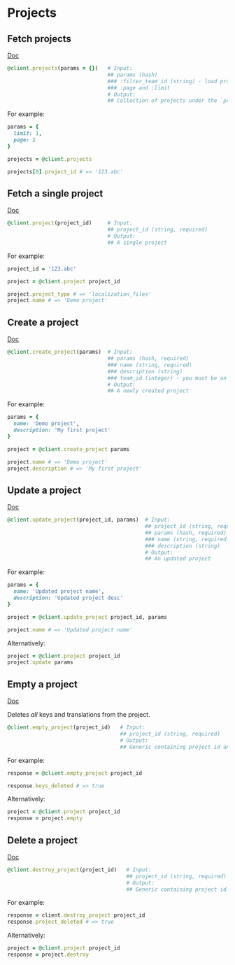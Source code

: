 # Projects

## Fetch projects

[Doc](https://developers.lokalise.com/reference/list-all-projects)

```ruby
@client.projects(params = {})   # Input:
                                ## params (hash)
                                ### :filter_team_id (string) - load projects only for the given team
                                ### :page and :limit
                                # Output:
                                ## Collection of projects under the `projects` attribute
```

For example:

```ruby
params = {
  limit: 1,
  page: 2
}

projects = @client.projects 

projects[0].project_id # => '123.abc'
```

## Fetch a single project

[Doc](https://developers.lokalise.com/reference/retrieve-a-project)

```ruby
@client.project(project_id)     # Input:
                                ## project_id (string, required)
                                # Output:
                                ## A single project
```

For example:

```ruby
project_id = '123.abc'

project = @client.project project_id

project.project_type # => 'localization_files'
project.name # => 'Demo project'
```

## Create a project

[Doc](https://developers.lokalise.com/reference/create-a-project)

```ruby
@client.create_project(params)  # Input:
                                ## params (hash, required)
                                ### name (string, required)
                                ### description (string)
                                ### team_id (integer) - you must be an admin of the chosen team. When omitted, defaults to the current team of the token's owner
                                # Output:
                                ## A newly created project

```

For example:

```ruby
params = {
  name: 'Demo project',
  description: 'My first project'
}

project = @client.create_project params

project.name # => 'Demo project'
project.description # => 'My first project'
```

## Update a project

[Doc](https://developers.lokalise.com/reference/update-a-project)

```ruby
@client.update_project(project_id, params)  # Input:
                                            ## project_id (string, required)
                                            ## params (hash, required)
                                            ### name (string, required)
                                            ### description (string)
                                            # Output:
                                            ## An updated project
```

For example:

```ruby
params = {
  name: 'Updated project name',
  description: 'Updated project desc'
}

project = @client.update_project project_id, params

project.name # => 'Updated project name'            
```

Alternatively:

```ruby
project = @client.project project_id
project.update params
```

## Empty a project

[Doc](https://developers.lokalise.com/reference/empty-a-project)

Deletes *all* keys and translations from the project.

```ruby
@client.empty_project(project_id)   # Input:
                                    ## project_id (string, required)
                                    # Output:
                                    ## Generic containing project id and a `keys_deleted => true` attribute
```

For example:

```ruby
response = @client.empty_project project_id

response.keys_deleted # => true
```

Alternatively:

```ruby
project = @client.project project_id
response = project.empty
```

## Delete a project

[Doc](https://developers.lokalise.com/reference/delete-a-project)

```ruby
@client.destroy_project(project_id)   # Input:
                                      ## project_id (string, required)
                                      # Output:
                                      ## Generic containing project id and a `project_deleted => true` attribute
```

For example:

```ruby
response = client.destroy_project project_id
response.project_deleted # => true
```

Alternatively:

```ruby
project = @client.project project_id
response = project.destroy
```